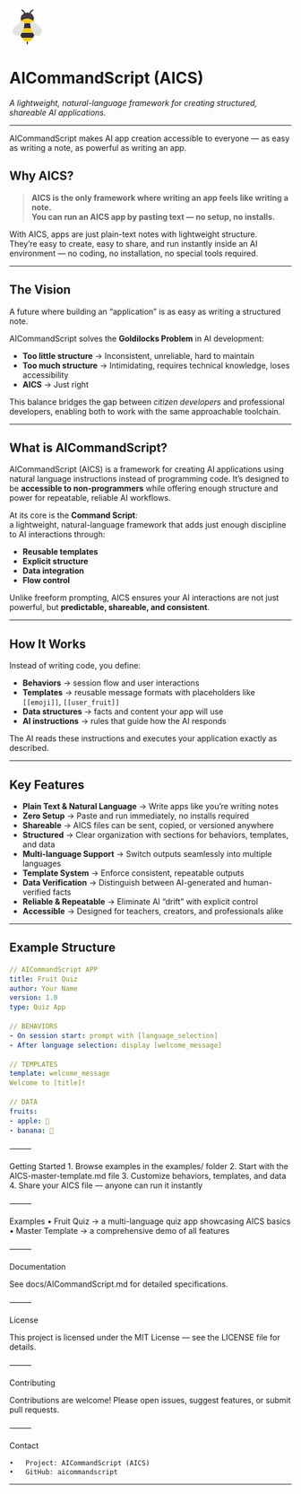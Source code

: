![AICommandScript Logo](images/bee-64.png)

# AICommandScript (AICS)

*A lightweight, natural-language framework for creating structured, shareable AI applications.*

---

AICommandScript makes AI app creation accessible to everyone — as easy as writing a note, as powerful as writing an app.
## Why AICS?

> **AICS is the only framework where writing an app feels like writing a note.**  
> **You can run an AICS app by pasting text — no setup, no installs.**

With AICS, apps are just plain-text notes with lightweight structure.  
They’re easy to create, easy to share, and run instantly inside an AI environment — no coding, no installation, no special tools required.

---

## The Vision

A future where building an “application” is as easy as writing a structured note.

AICommandScript solves the **Goldilocks Problem** in AI development:

- **Too little structure** → Inconsistent, unreliable, hard to maintain  
- **Too much structure** → Intimidating, requires technical knowledge, loses accessibility  
- **AICS** → Just right  

This balance bridges the gap between *citizen developers* and professional developers, enabling both to work with the same approachable toolchain.

---

## What is AICommandScript?

AICommandScript (AICS) is a framework for creating AI applications using natural language instructions instead of programming code. It’s designed to be **accessible to non-programmers** while offering enough structure and power for repeatable, reliable AI workflows.

At its core is the **Command Script**:  
a lightweight, natural-language framework that adds just enough discipline to AI interactions through:

- **Reusable templates**  
- **Explicit structure**  
- **Data integration**  
- **Flow control**

Unlike freeform prompting, AICS ensures your AI interactions are not just powerful, but **predictable, shareable, and consistent**.  

---

## How It Works

Instead of writing code, you define:

- **Behaviors** → session flow and user interactions  
- **Templates** → reusable message formats with placeholders like `[[emoji]]`, `[[user_fruit]]`  
- **Data structures** → facts and content your app will use  
- **AI instructions** → rules that guide how the AI responds  

The AI reads these instructions and executes your application exactly as described.

---

## Key Features

- **Plain Text & Natural Language** → Write apps like you’re writing notes  
- **Zero Setup** → Paste and run immediately, no installs required  
- **Shareable** → AICS files can be sent, copied, or versioned anywhere  
- **Structured** → Clear organization with sections for behaviors, templates, and data  
- **Multi-language Support** → Switch outputs seamlessly into multiple languages  
- **Template System** → Enforce consistent, repeatable outputs  
- **Data Verification** → Distinguish between AI-generated and human-verified facts  
- **Reliable & Repeatable** → Eliminate AI “drift” with explicit control  
- **Accessible** → Designed for teachers, creators, and professionals alike  

---

## Example Structure

```yaml
// AICommandScript APP
title: Fruit Quiz
author: Your Name
version: 1.0
type: Quiz App

// BEHAVIORS
- On session start: prompt with [language_selection]
- After language selection: display [welcome_message]

// TEMPLATES
template: welcome_message
Welcome to [title]!

// DATA
fruits:
- apple: 🍎
- banana: 🍌
```

⸻

Getting Started
	1.	Browse examples in the examples/ folder
	2.	Start with the AICS-master-template.md file
	3.	Customize behaviors, templates, and data
	4.	Share your AICS file — anyone can run it instantly

⸻

Examples
	•	Fruit Quiz → a multi-language quiz app showcasing AICS basics
	•	Master Template → a comprehensive demo of all features

⸻

Documentation

See docs/AICommandScript.md for detailed specifications.

⸻

License

This project is licensed under the MIT License — see the LICENSE file for details.

⸻

Contributing

Contributions are welcome! Please open issues, suggest features, or submit pull requests.

⸻

Contact

	•	Project: AICommandScript (AICS)
	•	GitHub: aicommandscript



---

